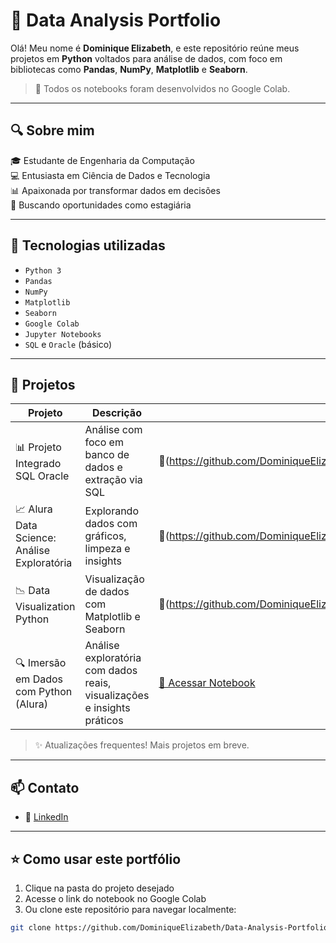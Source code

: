 # 🧪 Data Analysis Portfolio

Olá! Meu nome é **Dominique Elizabeth**, e este repositório reúne meus projetos em **Python** voltados para análise de dados, com foco em bibliotecas como **Pandas**, **NumPy**, **Matplotlib** e **Seaborn**.

> 📍 Todos os notebooks foram desenvolvidos no Google Colab.

---

## 🔍 Sobre mim

🎓 Estudante de Engenharia da Computação  
💻 Entusiasta em Ciência de Dados e Tecnologia  
📊 Apaixonada por transformar dados em decisões  
🚀 Buscando oportunidades como estagiária 

---

## 🧰 Tecnologias utilizadas

- `Python 3`
- `Pandas`
- `NumPy`
- `Matplotlib`
- `Seaborn`
- `Google Colab`
- `Jupyter Notebooks`
- `SQL` e `Oracle` (básico)

---

## 📁 Projetos

| Projeto | Descrição | Link |
|--------|----------------------|------|
| 📊 Projeto Integrado SQL Oracle | Análise com foco em banco de dados e extração via SQL |🔗(https://github.com/DominiqueElizabeth/Projeto-Integrado-SQL-Oracle/blob/main/Primeiro)|
| 📈 Alura Data Science: Análise Exploratória | Explorando dados com gráficos, limpeza e insights |🔗(https://github.com/DominiqueElizabeth/alura-data-science-analise-exploratoria]|
| 📉 Data Visualization Python | Visualização de dados com Matplotlib e Seaborn | 🔗(https://github.com/DominiqueElizabeth/DataVisualizationPython/blob/main/Data_Visualization_Alura.ipynb) |
| 🔍 Imersão em Dados com Python (Alura) | Análise exploratória com dados reais, visualizações e insights práticos | [🔗 Acessar Notebook](https://colab.research.google.com/drive/1axf6kPieuxQcPJ1BCkZydUHChlGHdo9K?usp=drive_link) |

> ✨ Atualizações frequentes! Mais projetos em breve.

---

## 📫 Contato

- 💼 [LinkedIn](https://www.linkedin.com/in/dominiqueelizabethlimagil)

---

## ⭐ Como usar este portfólio

1. Clique na pasta do projeto desejado
2. Acesse o link do notebook no Google Colab
3. Ou clone este repositório para navegar localmente:

```bash
git clone https://github.com/DominiqueElizabeth/Data-Analysis-Portfolio.git
